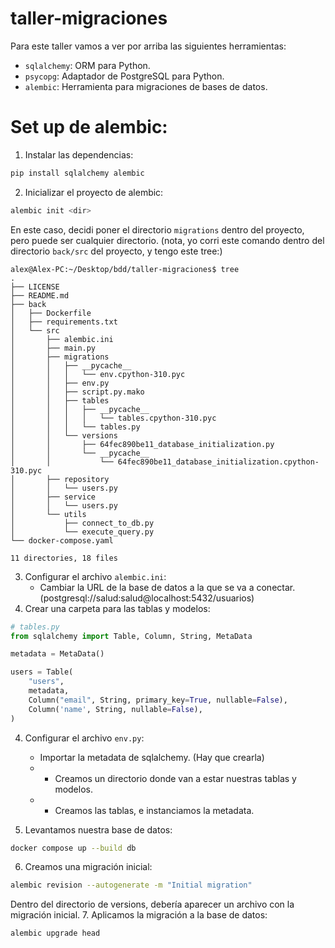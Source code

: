 # taller-migraciones
Para este taller vamos a ver por arriba las siguientes herramientas:

- `sqlalchemy`: ORM para Python.
- `psycopg`: Adaptador de PostgreSQL para Python.
- `alembic`: Herramienta para migraciones de bases de datos.


# Set up de alembic:

1. Instalar las dependencias:
```bash
pip install sqlalchemy alembic
```
2. Inicializar el proyecto de alembic:
```bash 
alembic init <dir>
```
En este caso, decidi poner el directorio `migrations` dentro del proyecto, pero puede ser cualquier directorio.
(nota, yo corri este comando dentro del directorio `back/src` del proyecto, y tengo este tree:)
```
alex@Alex-PC:~/Desktop/bdd/taller-migraciones$ tree
.
├── LICENSE
├── README.md
├── back
│   ├── Dockerfile
│   ├── requirements.txt
│   └── src
│       ├── alembic.ini
│       ├── main.py
│       ├── migrations
│       │   ├── __pycache__
│       │   │   └── env.cpython-310.pyc
│       │   ├── env.py
│       │   ├── script.py.mako
│       │   ├── tables
│       │   │   ├── __pycache__
│       │   │   │   └── tables.cpython-310.pyc
│       │   │   └── tables.py
│       │   └── versions
│       │       ├── 64fec890be11_database_initialization.py
│       │       └── __pycache__
│       │           └── 64fec890be11_database_initialization.cpython-310.pyc
│       ├── repository
│       │   └── users.py
│       ├── service
│       │   └── users.py
│       └── utils
│           ├── connect_to_db.py
│           └── execute_query.py
└── docker-compose.yaml

11 directories, 18 files
```
3. Configurar el archivo `alembic.ini`:
    - Cambiar la URL de la base de datos a la que se va a conectar. (postgresql://salud:salud@localhost:5432/usuarios)
4. Crear una carpeta para las tablas y modelos:
```python
# tables.py
from sqlalchemy import Table, Column, String, MetaData

metadata = MetaData()

users = Table(
    "users",
    metadata,
    Column("email", String, primary_key=True, nullable=False),
    Column('name', String, nullable=False),
)
```
4. Configurar el archivo `env.py`:
    - Importar la metadata de sqlalchemy. (Hay que crearla)
    - - Creamos un directorio donde van a estar nuestras tablas y modelos.
    - - Creamos las tablas, e instanciamos la metadata.

5. Levantamos nuestra base de datos:
```bash
docker compose up --build db
```
6. Creamos una migración inicial:
```bash
alembic revision --autogenerate -m "Initial migration"
```
Dentro del directorio de versions, debería aparecer un archivo con la migración inicial.
7. Aplicamos la migración a la base de datos:
```bash
alembic upgrade head
```